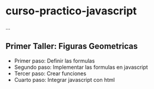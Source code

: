 # curso-practico-javascript

...

## Primer Taller: Figuras Geometricas

- Primer paso: Definir las formulas
- Segundo paso: Implementar las formulas en javascript
- Tercer paso: Crear funciones
- Cuarto paso: Integrar javascript con html